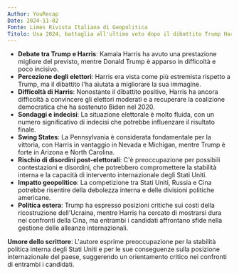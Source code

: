 ```yaml
---
Author: YouRecap
Date: 2024-11-02
Fonte: Limes Rivista Italiana di Geopolitica
Titolo: Usa 2024, battaglia all'ultimo voto dopo il dibattito Trump Harris
---
```


- **Debate tra Trump e Harris**: Kamala Harris ha avuto una prestazione migliore del previsto, mentre Donald Trump è apparso in difficoltà e poco incisivo.
- **Percezione degli elettori**: Harris era vista come più estremista rispetto a Trump, ma il dibattito l'ha aiutata a migliorare la sua immagine.
- **Difficoltà di Harris**: Nonostante il dibattito positivo, Harris ha ancora difficoltà a convincere gli elettori moderati e a recuperare la coalizione democratica che ha sostenuto Biden nel 2020.
- **Sondaggi e indecisi**: La situazione elettorale è molto fluida, con un numero significativo di indecisi che potrebbe influenzare il risultato finale.
- **Swing States**: La Pennsylvania è considerata fondamentale per la vittoria, con Harris in vantaggio in Nevada e Michigan, mentre Trump è forte in Arizona e North Carolina.
- **Rischio di disordini post-elettorali**: C'è preoccupazione per possibili contestazioni e disordini, che potrebbero compromettere la stabilità interna e la capacità di intervento internazionale degli Stati Uniti.
- **Impatto geopolitico**: La competizione tra Stati Uniti, Russia e Cina potrebbe risentire della debolezza interna e delle divisioni politiche americane.
- **Politica estera**: Trump ha espresso posizioni critiche sui costi della ricostruzione dell'Ucraina, mentre Harris ha cercato di mostrarsi dura nei confronti della Cina, ma entrambi i candidati affrontano sfide nella gestione delle alleanze internazionali.

**Umore dello scrittore**: L'autore esprime preoccupazione per la stabilità politica interna degli Stati Uniti e per le sue conseguenze sulla posizione internazionale del paese, suggerendo un orientamento critico nei confronti di entrambi i candidati.
